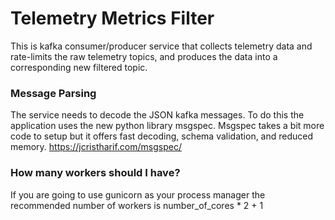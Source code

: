 # Telemetry Metrics Filter

This is kafka consumer/producer service that collects telemetry data and rate-limits the raw telemetry topics, and
produces the data into a corresponding new filtered topic.

### Message Parsing
The service needs to decode the JSON kafka messages. To do this the application uses the new python library msgspec. 
Msgspec takes a bit more code to setup but it offers fast decoding, schema validation, and reduced memory. 
https://jcristharif.com/msgspec/

### How many workers should I have?
If you are going to use gunicorn as your process manager the recommended number of workers is
number_of_cores * 2 + 1


